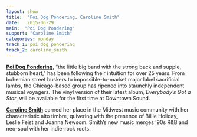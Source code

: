 ```yaml
---
layout: show
title:  "Poi Dog Pondering, Caroline Smith"
date:   2015-06-29
main:  "Poi Dog Pondering"
support: "Caroline Smith"
categories: monday
track_1: poi_dog_pondering
track_2: caroline_smith
---
```


**[Poi Dog Pondering](http://poidogpondering.com "Poi Dog Pondering")**, “the little big band with the strong back and supple, stubborn heart," has been following their intuition for over 25 years. From bohemian street buskers to impossible-to-market major label sacrificial lambs, the Chicago-based group has ripened into staunchly independent musical voyagers. The vinyl version of their latest album, *Everybody’s Got a Star*, will be available for the first time at Downtown Sound.

**[Caroline Smith](http://carolinesmithcarolinesmith.com "Caroline Smith")** earned her place in the Midwest music community with her characteristic alto timbre, quivering with the presence of Billie Holiday, Leslie Feist and Joanna Newsom. Smith’s new music merges ’90s R&B and neo-soul with her indie-rock roots.